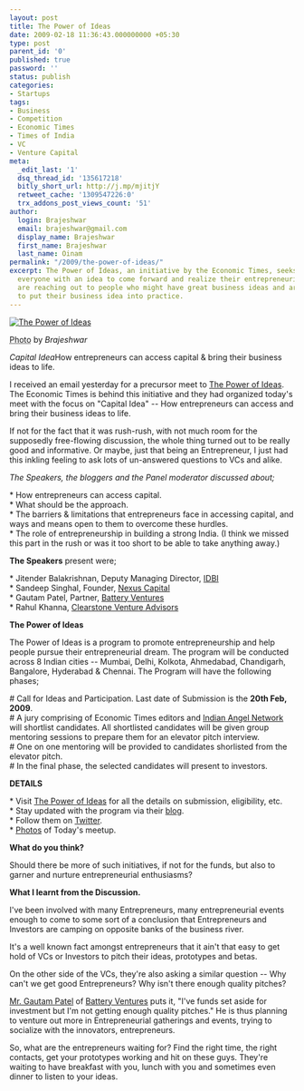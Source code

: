 ```yaml
---
layout: post
title: The Power of Ideas
date: 2009-02-18 11:36:43.000000000 +05:30
type: post
parent_id: '0'
published: true
password: ''
status: publish
categories:
- Startups
tags:
- Business
- Competition
- Economic Times
- Times of India
- VC
- Venture Capital
meta:
  _edit_last: '1'
  dsq_thread_id: '135617218'
  bitly_short_url: http://j.mp/mjitjY
  retweet_cache: '1309547226:0'
  trx_addons_post_views_count: '51'
author:
  login: Brajeshwar
  email: brajeshwar@gmail.com
  display_name: Brajeshwar
  first_name: Brajeshwar
  last_name: Oinam
permalink: "/2009/the-power-of-ideas/"
excerpt: The Power of Ideas, an initiative by the Economic Times, seeks anyone and
  everyone with an idea to come forward and realize their entrepreneurial dream. They
  are reaching out to people who might have great business ideas and are seeking funding
  to put their business idea into practice.
---
```

<div class="figure"><a href="http://flickr.com/photos/brajeshwar/sets/72157614018678115/"><img src="{{ site.baseurl }}/assets/2009/02/the-power-of-ideas.jpg" alt="The Power of Ideas" /></a>
<p class="credit"><abbr class="type" title="Photograph">Photo</abbr> by <cite>Brajeshwar</cite></p>
<p class="caption"><em class="title">Capital Idea</em>How entrepreneurs can access capital & bring their business ideas to life.</p>
</div>
<p><!--more--></p>
<p>I received an email yesterday for a precursor meet to <a href="http://ideas.economictimes.com/">The Power of Ideas</a>. The Economic Times is behind this initiative and they had organized today's meet with the focus on "Capital Idea" -- How entrepreneurs can access and bring their business ideas to life.</p>
<p>If not for the fact that it was rush-rush, with not much room for the supposedly free-flowing discussion, the whole thing turned out to be really good and informative. Or maybe, just that being an Entrepreneur, I just had this inkling feeling to ask lots of un-answered questions to VCs and alike.</p>
<p><em>The Speakers, the bloggers and the Panel moderator discussed about;</em></p>
<p>* How entrepreneurs can access capital.<br />
* What should be the approach.<br />
* The barriers & limitations that entrepreneurs face in accessing capital, and ways and means open to them to overcome these hurdles.<br />
* The role of entrepreneurship in building a strong India. (I think we missed this part in the rush or was it too short to be able to take anything away.)</p>
<p><strong>The Speakers</strong> present were;</p>
<p>* Jitender Balakrishnan, Deputy Managing Director, <a href="http://www.idbi.com/">IDBI</a><br />
* Sandeep Singhal, Founder, <a href="http://www.nexusindiacap.com/">Nexus Capital</a><br />
* Gautam Patel, Partner, <a href="http://battery.com/">Battery Ventures</a><br />
* Rahul Khanna, <a href="http://www.clearstone.in/">Clearstone Venture Advisors</a></p>
<p><strong>The Power of Ideas</strong></p>
<p>The Power of Ideas is a program to promote  entrepreneurship and help people pursue their entrepreneurial dream. The program will be conducted across 8 Indian cities -- Mumbai, Delhi, Kolkota, Ahmedabad, Chandigarh, Bangalore, Hyderabad & Chennai. The Program will have the following phases;</p>
<p># Call for Ideas and Participation. Last date of Submission is the <strong>20th Feb, 2009</strong>.<br />
# A jury comprising of Economic Times editors and <a href="http://www.indianangelnetwork.com/">Indian Angel Network</a> will shortlist candidates. All shortlisted candidates will be given group mentoring sessions to prepare them for an elevator pitch interview.<br />
# One on one mentoring will be provided to candidates shorlisted from the elevator pitch.<br />
# In the final phase, the selected candidates will present to investors.</p>
<p><strong>DETAILS</strong></p>
<p>* Visit <a href="http://ideas.economictimes.com/">The Power of Ideas</a> for all the details on submission, eligibility, etc.<br />
* Stay updated with the program via their <a href="http://etpowerofideas.blogspot.com/">blog</a>.<br />
* Follow them on <a href="http://twitter.com/powerofideas">Twitter</a>.<br />
* <a href="http://flickr.com/photos/brajeshwar/sets/72157614018678115/">Photos</a> of Today's meetup.</p>
<p><strong>What do you think?</strong></p>
<p>Should there be more of such initiatives, if not for the funds, but also to garner and nurture entrepreneurial enthusiasms?</p>
<p><strong>What I learnt from the Discussion.</strong></p>
<p>I've been involved with many Entrepreneurs, many entrepreneurial events enough to come to some sort of a conclusion that Entrepreneurs and Investors are camping on opposite banks of the business river.</p>
<p>It's a well known fact amongst entrepreneurs that it ain't that easy to get hold of VCs or Investors to pitch their ideas, prototypes and betas.</p>
<p>On the other side of the VCs, they're also asking a similar question -- Why can't we get good Entrepreneurs? Why isn't there enough quality pitches?</p>
<p><a href="http://www.battery.com/people/gpatel.html">Mr. Gautam Patel</a> of <a href="http://www.battery.com/">Battery Ventures</a> puts it, "I've funds set aside for investment but I'm not getting enough quality pitches." He is thus planning to venture out more in Entrepreneurial gatherings and events, trying to socialize with the innovators, entrepreneurs.</p>
<p>So, what are the entrepreneurs waiting for? Find the right time, the right contacts, get your prototypes working and hit on these guys. They're waiting to have breakfast with you, lunch with you and sometimes even dinner to listen to your ideas.</p>
